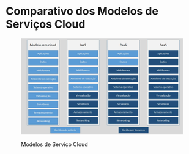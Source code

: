 # Comparativo dos Modelos de Serviços Cloud

<figure><img src="../../.gitbook/assets/ModelosServicosCloud.png" alt=""><figcaption><p>Modelos de Serviço Cloud</p></figcaption></figure>

